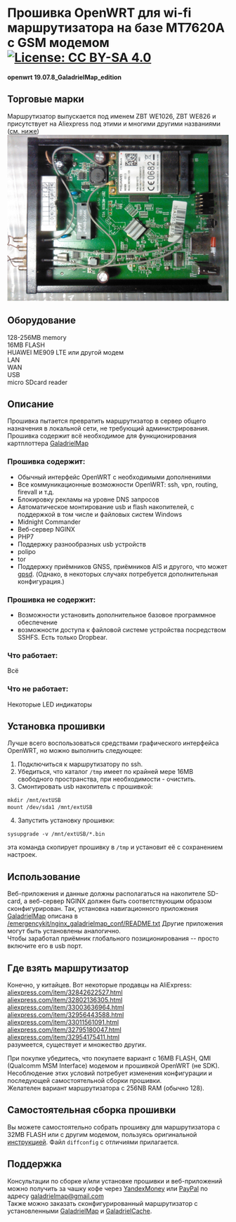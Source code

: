 # Прошивка OpenWRT для wi-fi маршрутизатора на базе MT7620A с GSM модемом[![License: CC BY-SA 4.0](https://img.shields.io/badge/License-CC%20BY--SA%204.0-lightgrey.svg)](https://creativecommons.org/licenses/by-sa/4.0/)
**openwrt 19.07.8_GaladrielMap_edition**

## Торговые марки
Маршрутизатор выпускается под именем ZBT WE1026, ZBT WE826 и присутствует на Aliexpress под этими и многими другими названиями ([см. ниже](#how-to-buy))  
![hardware](img/IMG_20190309_020856_1600x1200.jpg)   

## Оборудование
128-256MB memory  
16MB FLASH  
HUAWEI ME909 LTE или другой модем  
LAN  
WAN  
USB  
micro SDcard reader

## Описание
Прошивка пытается превратить маршрутизатор в сервер общего назначения в локальной сети, не требующий администрирования.  
Прошивка содержит всё необходимое для функционирования картплоттера [GaladrielMap](http://galadrielmap.hs-yachten.at/)

### Прошивка содержит:  
* Обычный интерфейс OpenWRT с необходимыми дополнениями
* Все коммуникационные возможности OpenWRT: ssh, vpn, routing, firevall и т.д.
* Блокировку рекламы на уровне DNS запросов
* Автоматическое монтирование usb и flash накопителей, с поддержкой в том числе и файловых систем Windows
* Midnight Commander
* Веб-сервер NGINX
* PHP7
* Поддержку разнообразных usb устройств
* polipo
* tor
* Поддержку приёмников GNSS, приёмников AIS и другого, что может [gpsd](https://gpsd.io/). (Однако, в некоторых случаях потребуется дополнительная конфигурация.)

### Прошивка не содержит:
* Возможности установить дополнительное базовое программное обеспечение
* возможности доступа к файловой системе устройства посредством SSHFS. Есть только Dropbear.

### Что работает:
Всё

### Что не работает:
Некоторые LED индикаторы

## Установка прошивки
Лучше всего воспользоваться средствами графического интерфейса OpenWRT, но можно выполнить следующее:  

1. Подключиться к маршрутизатору по ssh.
2. Убедиться, что каталог `/tmp` имеет по крайней мере 16MB свободного пространства, при необходимости - очистить.
3. Смонтировать usb накопитель с прошивкой:  
```
mkdir /mnt/extUSB
mount /dev/sda1 /mnt/extUSB  
```
4. Запустить установку прошивки:  
```
sysupgrade -v /mnt/extUSB/*.bin
```

эта команда скопирует прошивку в `/tmp` и установит её с сохранением настроек.

## Использование
Веб-приложения и данные должны располагаться на накопителе SD-card, а веб-сервер NGINX должен быть соответствующим образом сконфигурирован. Так, установка навигационного приложения [GaladrielMap](http://galadrielmap.hs-yachten.at/) описана в [/emergencykit/nginx_galadrielmap_conf/README.txt](https://github.com/VladimirKalachikhin/Galadriel-map/tree/master/emergencykit) Другие приложения могут быть установлены аналогично.  
Чтобы заработал приёмник глобального позиционирования -- просто включите его в usb порт.

## Где взять маршрутизатор
Конечно, у китайцев. Вот некоторые продавцы на AliExpress:  
[aliexpress.com/item/32842622527.html](https://www.aliexpress.com/item/32842622527.html)  
[aliexpress.com/item/32802136305.html](https://www.aliexpress.com/item/32802136305.html)  
[aliexpress.com/item/33003636964.html](https://www.aliexpress.com/item/33003636964.html)  
[aliexpress.com/item/32956443588.html](https://www.aliexpress.com/item/32956443588.html)  
[aliexpress.com/item/33011561091.html](https://www.aliexpress.com/item/33011561091.html)  
[aliexpress.com/item/32795180047.html](https://www.aliexpress.com/item/32795180047.html)  
[aliexpress.com/item/32954175411.html](https://www.aliexpress.com/item/32954175411.html)  
разумеется, существует и множество других.  

При покупке убедитесь, что покупаете вариант с 16MB FLASH, QMI (Qualcomm MSM Interface) модемом и прошивкой OpenWRT (не SDK). Несоблюдение этих условий потребует изменения конфигурации и последующей самостоятельной сборки прошивки.  
Желателен вариант маршрутизатора с 256NB RAM (обычно 128).

## Самостоятельная сборка прошивки
Вы можете самостоятельно собрать прошивку для маршрутизатора с 32MB FLASH или с другим модемом, пользуясь оригинальной [инструкцией](https://openwrt.org/docs/guide-developer/build-system/start). Файл `diffconfig` с отличиями прилагается.

## Поддержка
Консультации по сборке и/или установке прошивки и веб-приложений можно получить за чашку кофе через [YandexMoney](https://yasobe.ru/na/galadrielmap) или [PayPal](https://paypal.me/VladimirKalachikhin) по адресу [galadrielmap@gmail.com](mailto:galadrielmap@gmail.com)  
Также можно заказать сконфигурированный маршрутизатор с установленными [GaladrielMap](https://github.com/VladimirKalachikhin/Galadriel-map) и [GaladrielCache](https://github.com/VladimirKalachikhin/Galadriel-cache).